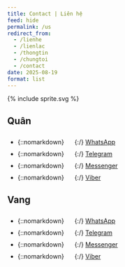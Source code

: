 ```yaml
---
title: Contact | Liên hệ
feed: hide
permalink: /us
redirect_from:
  - /lienhe
  - /lienlac
  - /thongtin
  - /chungtoi
  - /contact
date: 2025-08-19
format: list
---
```


{% include sprite.svg %}

## Quân

<!-- - {::nomarkdown}<svg class="logo" width="1.5rem" height="1.5rem" aria-label="Zalo"><use xlink:href="#zalo"></use></svg>{:/} [Zalo](http://go.vangquan.com/quan-zalo) -->
- {::nomarkdown}<svg class="logo" width="1.5rem" height="1.5rem" aria-label="WhatsApp"><use xlink:href="#whatsapp"></use></svg>{:/} [WhatsApp](http://go.vangquan.com/quan-whatsapp)
- {::nomarkdown}<svg class="logo" width="1.5rem" height="1.5rem" aria-label="Telegram"><use xlink:href="#telegram"></use></svg>{:/} [Telegram](http://go.vangquan.com/quan-telegram)
- {::nomarkdown}<svg class="logo" width="1.5rem" height="1.5rem" aria-label="Messenger"><use xlink:href="#messenger"></use></svg>{:/} [Messenger](http://go.vangquan.com/quan-messenger)
- {::nomarkdown}<svg class="logo" width="1.5rem" height="1.5rem" aria-label="Viber"><use xlink:href="#viber"></use></svg>{:/} [Viber](http://go.vangquan.com/quan-viber)
<!-- - {::nomarkdown}<svg class="logo" width="1.5rem" height="1.5rem" aria-label="Telephone"><use xlink:href="#tel"></use></svg>{:/} [Telephone](tel:+84834551914) -->
<!-- - {::nomarkdown}<svg class="logo" width="1.5rem" height="1.5rem" aria-label="Email"><use xlink:href="#mail"></use></svg>{:/} [JWPOB](mailto:quan@jwpub.org) -->

## Vang

<!-- - {::nomarkdown}<svg class="logo" width="1.5rem" height="1.5rem" aria-label="Zalo"><use xlink:href="#zalo"></use></svg>{:/} [Zalo](http://go.vangquan.com/vang-zalo) -->
- {::nomarkdown}<svg class="logo" width="1.5rem" height="1.5rem" aria-label="WhatsApp"><use xlink:href="#whatsapp"></use></svg>{:/} [WhatsApp](http://go.vangquan.com/vang-whatsapp)
- {::nomarkdown}<svg class="logo" width="1.5rem" height="1.5rem" aria-label="Telegram"><use xlink:href="#telegram"></use></svg>{:/} [Telegram](http://go.vangquan.com/vang-telegram)
- {::nomarkdown}<svg class="logo" width="1.5rem" height="1.5rem" aria-label="Messenger"><use xlink:href="#messenger"></use></svg>{:/} [Messenger](http://go.vangquan.com/vang-messenger)
- {::nomarkdown}<svg class="logo" width="1.5rem" height="1.5rem" aria-label="Viber"><use xlink:href="#viber"></use></svg>{:/} [Viber](http://go.vangquan.com/vang-viber)
<!-- - {::nomarkdown}<svg class="logo" width="1.5rem" height="1.5rem" aria-label="Telephone"><use xlink:href="#tel"></use></svg>{:/} [Telephone](tel:+84934551914) -->
<!-- - {::nomarkdown}<svg class="logo" width="1.5rem" height="1.5rem" aria-label="Email"><use xlink:href="#mail"></use></svg>{:/} [JWPOB](mailto:vang@jwpub.org) -->